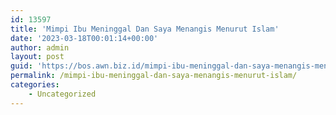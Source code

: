 ```yaml
---
id: 13597
title: 'Mimpi Ibu Meninggal Dan Saya Menangis Menurut Islam'
date: '2023-03-18T00:01:14+00:00'
author: admin
layout: post
guid: 'https://bos.awn.biz.id/mimpi-ibu-meninggal-dan-saya-menangis-menurut-islam/'
permalink: /mimpi-ibu-meninggal-dan-saya-menangis-menurut-islam/
categories:
    - Uncategorized
---
```


